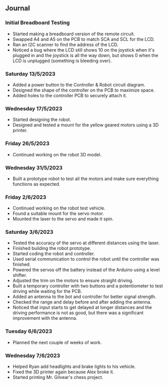 ## Journal

### Initial Breadboard Testing
- Started making a breadboard version of the remote circuit.
- Swapped A4 and A5 on the PCB to match SCA and SCL for the LCD.
- Ran an I2C scanner to find the address of the LCD.
- Noticed a bug where the LCD still shows 10 on the joystick when it's plugged in and the joystick is all the way down, but shows 0 when the LCD is unplugged (something is bleeding over).

### Saturday 13/5/2023
- Added a power button to the Controller & Robot circuit diagram.
- Designed the shape of the controller on the PCB to maximize space.
- Added holes to the controller PCB to securely attach it.

### Wednesday 17/5/2023
- Started designing the robot.
- Designed and tested a mount for the yellow geared motors using a 3D printer.

### Friday 26/5/2023
- Continued working on the robot 3D model.

### Wednesday 31/5/2023
- Built a prototype robot to test all the motors and make sure everything functions as expected.

### Friday 2/6/2023
- Continued working on the robot test vehicle.
- Found a suitable mount for the servo motor.
- Mounted the laser to the servo and made it spin.

### Saturday 3/6/2023
- Tested the accuracy of the servo at different distances using the laser.
- Finished building the robot prototype.
- Started coding the robot and controller.
- Used serial communication to control the robot until the controller was finished.
- Powered the servos off the battery instead of the Arduino using a level shifter.
- Adjusted the trim on the motors to ensure straight driving.
- Built a temporary controller with two buttons and a potentiometer to test driving while waiting for the PCB.
- Added an antenna to the bot and controller for better signal strength.
- Checked the range and delay before and after adding the antenna.
- Noticed that input starts to get delayed at longer distances and the driving performance is not as good, but there was a significant improvement with the antenna.

### Tuesday 6/6/2023
- Planned the next couple of weeks of work.

### Wednesday 7/6/2023
- Helped Ryan add headlights and brake lights to his vehicle.
- Fixed the 3D printer again because Alex broke it.
- Started printing Mr. Gilvear's chess project.